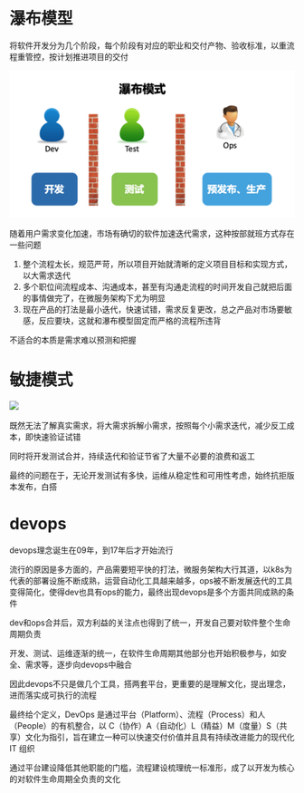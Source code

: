 
# 瀑布模型
将软件开发分为几个阶段，每个阶段有对应的职业和交付产物、验收标准，以重流程重管控，按计划推进项目的交付

![](img/1.png)

随着用户需求变化加速，市场有确切的软件加速迭代需求，这种按部就班方式存在一些问题

1. 整个流程太长，规范严苛，所以项目开始就清晰的定义项目目标和实现方式，以大需求迭代
2. 多个职位间流程成本、沟通成本，甚至有沟通走流程的时间开发自己就把后面的事情做完了，在微服务架构下尤为明显
3. 现在产品的打法是最小迭代，快速试错，需求反复更改，总之产品对市场要敏感，反应要块，这就和瀑布模型固定而严格的流程所违背

不适合的本质是需求难以预测和把握

# 敏捷模式
![](img/2.png)

既然无法了解真实需求，将大需求拆解小需求，按照每个小需求迭代，减少反工成本，即快速验证试错

同时将开发测试合并，持续迭代和验证节省了大量不必要的浪费和返工

最终的问题在于，无论开发测试有多快，运维从稳定性和可用性考虑，始终抗拒版本发布，白搭

# devops
devops理念诞生在09年，到17年后才开始流行

流行的原因是多方面的，产品需要短平快的打法，微服务架构大行其道，以k8s为代表的部署设施不断成熟，运营自动化工具越来越多，ops被不断发展迭代的工具变得简化，使得dev也具有ops的能力，最终出现devops是多个方面共同成熟的条件

dev和ops合并后，双方利益的关注点也得到了统一，开发自己要对软件整个生命周期负责

开发、测试、运维逐渐的统一，在软件生命周期其他部分也开始积极参与，如安全、需求等，逐步向devops中融合

因此devops不只是做几个工具，搭两套平台，更重要的是理解文化，提出理念，进而落实成可执行的流程

最终给个定义，DevOps 是通过平台（Platform）、流程（Process）和人（People）的有机整合，以 C（协作）A（自动化）L（精益）M（度量）S（共享）文化为指引，旨在建立一种可以快速交付价值并且具有持续改进能力的现代化 IT 组织

通过平台建设降低其他职能的门槛，流程建设梳理统一标准形，成了以开发为核心的对软件生命周期全负责的文化
